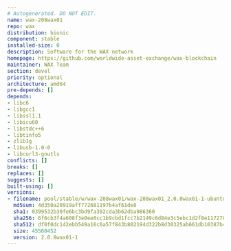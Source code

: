 ```yaml
---
# Autogenerated. DO NOT EDIT.
name: wax-208wax01
repo: wax
distribution: bionic
component: stable
installed-size: 0
description: Software for the WAX network
homepage: https://github.com/worldwide-asset-exchange/wax-blockchain
maintainer: WAX Team
section: devel
priority: optional
architecture: amd64
pre-depends: []
depends:
- libc6
- libgcc1
- libssl1.1
- libicu60
- libstdc++6
- libtinfo5
- zlib1g
- libusb-1.0-0
- libcurl3-gnutls
conflicts: []
breaks: []
replaces: []
suggests: []
built-using: []
versions:
- filename: pool/stable/w/wax-208wax01/wax-208wax01_2.0.8wax01-1-ubuntu-18.04_amd64.deb
  md5sum: 4d350a20919aff772681197b4af61de8
  sha1: 0399532b30fe6bc3bd9fa392cda3b62dba986360
  sha256: 6f6cb3f4a608f3e0ee0cc1b9cbd1fcc7b2149c6d84e3c5ebc1d2f8e1172783a5
  sha512: df0f0dc142ebb549a16c6a57f843b802194d322b8d30325ab661db10387b445c161a97188952c437a0cff3498b33d1e94424858daae42f32e9b028636cf80f8a
  size: 45560452
  version: 2.0.8wax01-1
---
```

